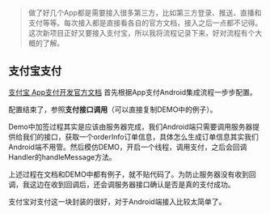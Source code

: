 >做了好几个App都是需要接入很多第三方，比如第三方登录、推送、直播和支付等等。每次接入都是直接看各自的官方文档，接入之后一点都不记得。这次新项目正好又要接入支付宝，所以我将流程记录下来，好对流程有个大概的了解。
## 支付宝支付
[支付宝 App支付开发官方文档](https://docs.open.alipay.com/204/105297/)
首先根据App支付Android集成流程一步步配置。

配置结束了，参照**支付接口调用**（可以直接复制DEMO中的例子）。

Demo中加签过程其实是应该由服务器完成，我们Android端只需要调用服务器提供给我们的接口，获取一个orderInfo订单信息，具体怎么生成订单信息其实我们Android端不用管。然后模仿DEMO，开启一个线程，调用支付，之后会回调Handler的handleMessage方法。

上述过程在文档和DEMO中都有例子，就不贴代码了。为防止服务器没有收到回调，我这边在收到回调后，还会调服务器接口确认是否是真的支付成功。

支付宝对支付这一块封装的很好，对于Android端接入比较太简单了。

